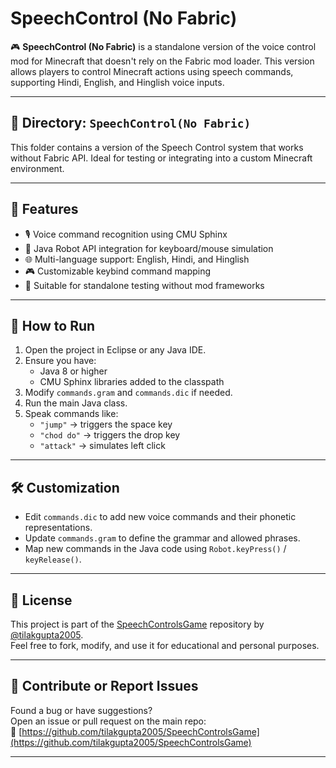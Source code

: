 # SpeechControl (No Fabric)

🎮 **SpeechControl (No Fabric)** is a standalone version of the voice control mod for Minecraft that doesn't rely on the Fabric mod loader. This version allows players to control Minecraft actions using speech commands, supporting Hindi, English, and Hinglish voice inputs.

---

## 📂 Directory: `SpeechControl(No Fabric)`

This folder contains a version of the Speech Control system that works without Fabric API. Ideal for testing or integrating into a custom Minecraft environment.

---

## 🧠 Features

- 🎙️ Voice command recognition using CMU Sphinx
- 🧩 Java Robot API integration for keyboard/mouse simulation
- 🌐 Multi-language support: English, Hindi, and Hinglish
- 🎮 Customizable keybind command mapping
- 🧪 Suitable for standalone testing without mod frameworks

---

## 🚀 How to Run

1. Open the project in Eclipse or any Java IDE.
2. Ensure you have:
   - Java 8 or higher
   - CMU Sphinx libraries added to the classpath
3. Modify `commands.gram` and `commands.dic` if needed.
4. Run the main Java class.
5. Speak commands like:
   - `"jump"` → triggers the space key
   - `"chod do"` → triggers the drop key
   - `"attack"` → simulates left click

---

## 🛠️ Customization

- Edit `commands.dic` to add new voice commands and their phonetic representations.
- Update `commands.gram` to define the grammar and allowed phrases.
- Map new commands in the Java code using `Robot.keyPress()` / `keyRelease()`.

---

## 📄 License

This project is part of the [SpeechControlsGame](https://github.com/tilakgupta2005/SpeechControlsGame) repository by [@tilakgupta2005](https://github.com/tilakgupta2005).  
Feel free to fork, modify, and use it for educational and personal purposes.

---

## 🙌 Contribute or Report Issues

Found a bug or have suggestions?  
Open an issue or pull request on the main repo:  
🔗 [https://github.com/tilakgupta2005/SpeechControlsGame](https://github.com/tilakgupta2005/SpeechControlsGame)

---

